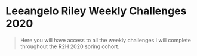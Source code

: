 # Leeangelo Riley Weekly Challenges 2020 

> Here you will have access to all the weekly challenges I will complete throughout the R2H 2020 spring cohort.
